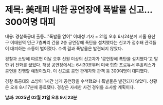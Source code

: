 # **제목: 美래퍼 내한 공연장에 폭발물 신고…300여명 대피**

  내용: 경찰특공대 출동…"폭발물 없어" 이태성 기자 = 21일 오후 6시24분께 서울 용산구 이태원역 인근 7층짜리 건물 2층 공연장에 폭탄을 설치했다는 신고가 접수돼 관객들이 대피하는 소동이 벌어졌다. 수색 결과 폭발물은 발견되지 않았다.

경찰과 소방에 따르면 이날 오후 신원 미상의 신고자가 '공연장에 폭탄을 설치했다'고 말한 뒤 전화를 끊었다. 해당 공연장에서는 6시30분부터 미국 힙합 프로듀서 투홀리스가 공연을 진행할 예정이었다. 이 신고로 공연 관계자와 관객 등 300여명이 대피했다.

경찰 특공대와 소방이 1시간 넘게 공연장을 수색했으나 폭발물은 발견되지 않았다. 상황은 오후 8시17분께 종료됐다. 경찰은 자세한 사건 경위를 조사할 계획이다.

  **날짜: 2025년 02월 21일 오후 9시 23분**